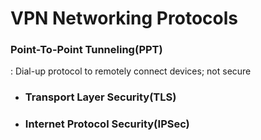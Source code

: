 # VPN Networking Protocols


### Point-To-Point Tunneling(PPT)
 : Dial-up protocol to remotely connect devices; not secure


- ### Transport Layer Security(TLS)

- ### Internet Protocol Security(IPSec)
